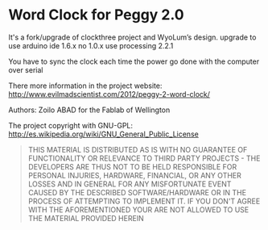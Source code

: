 Word Clock for Peggy 2.0
======
It's a fork/upgrade of clockthree project and WyoLum’s design.
upgrade to use arduino ide 1.6.x no 1.0.x
use processing 2.2.1

You have to sync the clock each time the power go done with the computer over serial

There more information in the project website: http://www.evilmadscientist.com/2012/peggy-2-word-clock/

Authors: Zoilo ABAD for the Fablab of Wellington

The project copyright with GNU-GPL: http://es.wikipedia.org/wiki/GNU_General_Public_License

> THIS MATERIAL IS DISTRIBUTED AS IS WITH NO GUARANTEE OF FUNCTIONALITY OR RELEVANCE TO THIRD PARTY PROJECTS - THE DEVELOPERS ARE THUS NOT TO BE HELD RESPONSIBLE FOR PERSONAL INJURIES, HARDWARE, FINANCIAL, OR ANY OTHER LOSSES AND IN GENERAL FOR ANY MISFORTUNATE EVENT CAUSED BY THE DESCRIBED SOFTWARE/HARDWARE OR IN THE PROCESS OF ATTEMPTING TO IMPLEMENT IT. IF YOU DON'T AGREE WITH THE AFOREMENTIONED YOUR ARE NOT ALLOWED TO USE THE MATERIAL PROVIDED HEREIN
